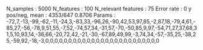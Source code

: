 N_samples                     : 5000
N_features                    : 100
N_relevant features           : 75
Error rate                    : 0
y pos/neg, mean               : 4353/647 0.8706
Params                        : -72,7,-13,-99,-62,-11,-24,3,-83,33,-96,26,-90,42,53,97,85,-2,87,18,-79,4,61,-85,27,-56,-78,9,51,55,-7,52,-74,57,34,-31,57,-70,-50,85,9,97,-54,71,27,37,68,31,5,10,93,14,-36,66,-20,72,42,-21,-30,-67,89,49,99,-3,74,34,-57,-35,25,-38,25,-59,92,-18,-3,0,0,0,0,0,0,0,0,0,0,0,0,0,0,0,0,0,0,0,0,0,0,0,0,0

